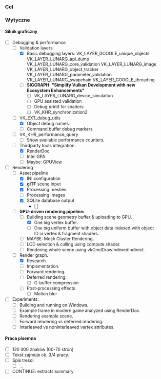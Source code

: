 ### Cel

### Wytyczne

#### Silnik graficzny

- [ ] Debugging & performance
	- [ ] Validation layers
		- [x] Basic debugging layers:
		  VK_LAYER_GOOGLE_unique_objects VK_LAYER_LUNARG_api_dump VK_LAYER_LUNARG_core_validation VK_LAYER_LUNARG_image
		  VK_LAYER_LUNARG_object_tracker VK_LAYER_LUNARG_parameter_validation VK_LAYER_LUNARG_swapchain
		  VK_LAYER_GOOGLE_threading
		- [ ] **SIGGRAPH: "Simplify Vulkan Development with new Ecosystem Enhancements"**
			- [ ] VK_LAYER_LUNARG_device_simulation
			- [ ] GPU assisted validation
			- [ ] Debug printf for shaders
			- [ ] VK_KHR_synchronization2
	- [ ] VK_EXT_debug_utils
		- [x] Object debug names
		- [ ] Command buffer debug markers
	- [ ] VK_KHR_performance_query
		- [ ] Show available performance counters.
	- [ ] Thirdparty tools integration:
		- [x] RenderDoc
		- [ ] Intel GPA
		- [ ] Maybe: GPUView

- [ ] Rendering
	- [ ] Asset pipeline
		- [x] INI configuration
		- [x] **glTF** scene input
		- [x] Processing meshes
		- [ ] Processing images
		- [x] SQLite database output
			- [ ] 
	- [ ] **GPU-driven rendering pipeline:**
		- [ ] Building scene geometry buffer & uploading to GPU.
			- [x] One big vertex buffer.
			- [ ] One big uniform buffer with object data indexed with object ID in vertex & fragment shaders.
		- [ ] MAYBE: Mesh Cluster Rendering.
		- [ ] LOD selection & culling using compute shader.
		- [ ] Rendering whole scene using vkCmdDrawIndexedIndirect.
	- [ ] Render graph.
		- [x] Research.
		- [ ] Implementation.
		- [ ] Forward rendering.
		- [ ] Deferred rendering.
			- [ ] G-buffer compression
		- [ ] Post-processing effects
			- [ ] Motion blur

- [ ] Experiments:
	- [ ] Building and running on Windows.
	- [ ] Example frame in modern game analyzed using RenderDoc.
	- [ ] Rendering example scene.
	- [ ] Forward rendering vs deferred rendering.
	- [ ] Interleaved vs noninterleaved vertex attributes.

#### Praca pisemna

- [ ] 120 000 znaków (60-70 stron)
- [ ] Tekst zajmuje ok. 3/4 pracy.
- [ ] Spis treści:
	- [ ] ...
- [ ] CONTINUE: extracts summary
